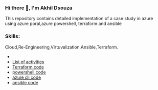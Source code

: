 
### Hi there 👋, I'm Akhil Dsouza


This repository contains detailed implementation of a case study in azure using azure poral,azure powershell, terraform and ansible

### Skills: 

Cloud,Re-Engineering,Virtuvalization,Ansible,Terraform.

- 
- [List of activities](https://github.com/iamakhil/CFS-Azure-COE-Batch-1A-Akhil_Dsouza/blob/main/List%20of%20activities.docx)
- [Terraform code](https://github.com/iamakhil/CFS-Azure-COE-Batch-1A-Akhil_Dsouza/tree/main/terraform%20code)
- [powershell code](https://github.com/iamakhil/CFS-Azure-COE-Batch-1A-Akhil_Dsouza/tree/main/powershell%20code)
- [azure cli code](https://github.com/iamakhil/CFS-Azure-COE-Batch-1A-Akhil_Dsouza/tree/main/azure%20cli%20code)
- [ansible code](https://github.com/iamakhil/CFS-Azure-COE-Batch-1A-Akhil_Dsouza/tree/main/ansible%20code)
